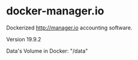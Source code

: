 # docker-manager.io

Dockerized http://manager.io accounting software.

Version 19.9.2

Data's Volume in Docker: "/data"
